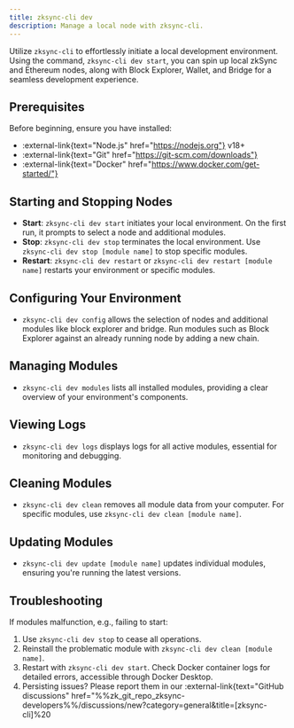 ```yaml
---
title: zksync-cli dev
description: Manage a local node with zksync-cli.
---
```


Utilize `zksync-cli` to effortlessly initiate a local development environment.
Using the command, `zksync-cli dev start`, you can spin up local zkSync and Ethereum nodes, along with Block Explorer, Wallet, and Bridge
for a seamless development experience.

## Prerequisites

Before beginning, ensure you have installed:

- :external-link{text="Node.js" href="https://nodejs.org"} v18+
- :external-link{text="Git" href="https://git-scm.com/downloads"}
- :external-link{text="Docker" href="https://www.docker.com/get-started/"}

## Starting and Stopping Nodes

- **Start**: `zksync-cli dev start` initiates your local environment. On the first run, it prompts to select a node and additional modules.
- **Stop**: `zksync-cli dev stop` terminates the local environment. Use `zksync-cli dev stop [module name]` to stop specific modules.
- **Restart**: `zksync-cli dev restart` or `zksync-cli dev restart [module name]` restarts your environment or specific modules.

## Configuring Your Environment

- `zksync-cli dev config` allows the selection of nodes and additional modules like block explorer and bridge.
Run modules such as Block Explorer against an already running node by adding a new chain.

## Managing Modules

- `zksync-cli dev modules` lists all installed modules, providing a clear overview of your environment's components.

## Viewing Logs

- `zksync-cli dev logs` displays logs for all active modules, essential for monitoring and debugging.

## Cleaning Modules

- `zksync-cli dev clean` removes all module data from your computer. For specific modules, use `zksync-cli dev clean [module name]`.

## Updating Modules

- `zksync-cli dev update [module name]` updates individual modules, ensuring you're running the latest versions.

## Troubleshooting

If modules malfunction, e.g., failing to start:

1. Use `zksync-cli dev stop` to cease all operations.
2. Reinstall the problematic module with `zksync-cli dev clean [module name]`.
3. Restart with `zksync-cli dev start`. Check Docker container logs for detailed errors, accessible through Docker Desktop.
4. Persisting issues? Please report them in our :external-link{text="GitHub discussions" href="%%zk_git_repo_zksync-developers%%/discussions/new?category=general&title=[zksync-cli]%20<Title>"}.
